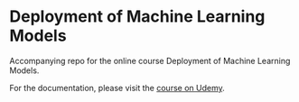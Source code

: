 # Deployment of Machine Learning Models
Accompanying repo for the online course Deployment of Machine Learning Models.

For the documentation, please visit the [course on Udemy](https://www.udemy.com/deployment-of-machine-learning-models/?couponCode=TIDREPO).
